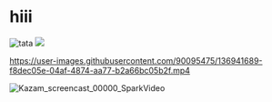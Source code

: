 # hiii

<img src=https://user-images.githubusercontent.com/90095475/136936411-b1b708c0-d3e9-4df6-90dc-6ea1c25f0d50.png  alt="tata">
<img src=https://user-images.githubusercontent.com/90095475/136938204-d97bae89-8038-4bbd-a2ec-79169b532bc7.jpeg>

https://user-images.githubusercontent.com/90095475/136941689-f8dec05e-04af-4874-aa77-b2a66bc05b2f.mp4


![Kazam_screencast_00000_SparkVideo](https://user-images.githubusercontent.com/90095475/136942249-f994797c-5fe5-434c-b6fb-9db7c5569869.gif)




